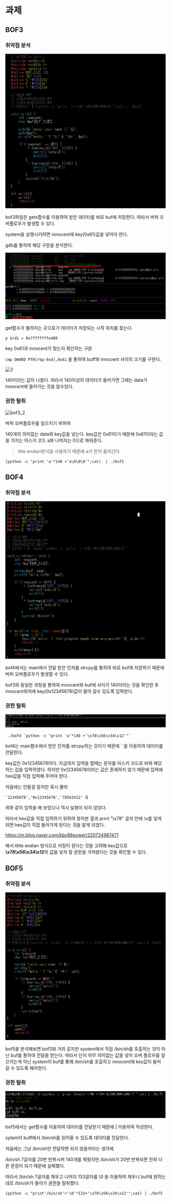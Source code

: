 # 과제 

## BOF3
### 취약점 분석

![bof3_1](bof3_1.png)

bof3파일은 gets함수를 이용하여 받은 데이터를 바로 buf에 저장한다.
따라서 버퍼 오버플로우가 발생할 수 있다.

system을 실행시키려면 innocent에 key(0x61)값을 넣어야 한다.

gdb를 통하여 해당 구문을 분석한다.

![1](1.png)

get함수가 불려지는 곳으로가 데이터가 저장되는 시작 위치를 찾는다.

    p $rdi = 0x7fffffffe400 

key 0x61과 innocent가 맞는지 확인하는 구문

```cmp DWORD PTR[rbp-0x4],0x61```
을 통하여 buff와 innocent 사이의 크기를 구한다.

![2](2.png)

140이라는 값이 나왔다. 따라서 140이상의 데이터가 들어가면 그때는 data가 innocent에 들어가는 것을 알수있다.

### 권한 탈취

![bof3_2](bof3_2.png)

버퍼 오버플로우를 일으키기 위하여

140개의 의미없는 data와 key값을 넣는다. key값은 0x61이기 때문에 0x61이라는 값을 가지는 아스키 코드 a와 나머지는 0으로 채워준다.
>litte endian방식을 사용하기 때문에 a가 먼저 들어간다.

```shell
(python -c "print 'a'*140 +'a\0\0\0'";cat)  | ./bof3
```

## BOF4
### 취약점 분석

![bof4_1](bof4_1.png)

bof4에서는 main에서 전달 받은 인자를 strcpy를 통하여 바로 buf에 저장하기 때문에 버퍼 오버플로우가 발생할 수 있다.

bof3와 동일한 과정을 통하여 innocent와 buf에 사이가 140이라는 것을 확인한 후 innocent위치에 key(0x12345678)값이 들어 갈수 있도록 입력한다.

### 권한 탈취

![bof4_2](bof4_2.png)

```shell
 ./bof4 `python -c "print 'a'*140 +'\x78\x56\x34\x12'"`   
```
bof4는 main함수에서 받은 인자를 strcpy하는 것이기 때문에 ``을 이용하여 데이터를 전달한다.

key값은 0x12345678이다. 지금까지 입력을 할때는 문자를 아스키 코드로 바꿔 해당하는 값을 입력하였다. 하지만 0x12345678이라는 값은 존재하지 않기 때문에 입력에 hex값을 직접 입력해 주어야 한다.

처음에는 안될걸 알지만 혹시 몰라

    '12345678','0x12345678','78563412' 등 

위와 같이 입력을 해 보았으나 역시 실행이 되지 않았다.

따라서 hex값을 직접 입력하기 위하여 찾아본 결과 print "\x78" 글자 안에 \x를 넣게 되면 hex값이 직접 들어가게 된다는 것을 알게 되었다.

https://m.blog.naver.com/kby88power/220724987471

해서 little endian 방식으로 저장이 된다는 것을 고려해 key값으로 ***\x78\x56\x34\x12***의 값을 넣자 잘 권한을 가져왔다는 것을 확인할 수 있다.


## BOF5
### 취약점 분석

![bof5_1](bof5_1.png)

bof5을 분석해보면 bof3와 거의 같지만 system에서 직접 /bin/sh를 호출하는 것이 아닌 buf를 통하여 전달을 받는다. 
따라서 단지 아무 의미없는 값을 넣어 오버 플로우를 일으키는게 아닌 system이 buf를 통해 /bin/sh를 호출하고 innocent에 key값이 들어 갈 수 있도록 해야한다.

### 권한 탈취

![bof5_2](bof5_2.png)


bof5에서는 get함수를 이용하여 데이터를 전달받기 때문에 | 이용하여 작성한다.

sytem이 buff에서 /bin/sh를 읽어올 수 있도록 데이터를 전달한다.

처음에는 그냥 /bin/sh만 전달하면 되지 않을까라는 생각에 

/bin/sh 7글자를 20번 반복시켜 140개를 채웠지만 /bin/sh가 20번 반복되면 전혀 다른 문장이 되기 때문에 실패했다.

따라서 /bin/sh 7글자를 채우고 나머지 133글자를 \0 을 이용하여 채우니 buf에 원하는데로 /bin/sh가 들어가 권한을 탈취했다.

```
(python -c "print'/bin/sh'+'\0'*133+'\x78\x56\x34\x12'";cat) | ./bof5
```